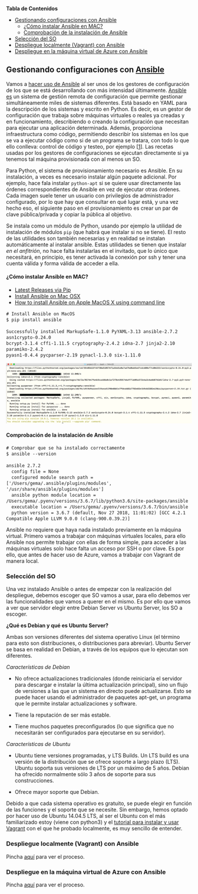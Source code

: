 **Tabla de Contenidos**

- [Gestionando configuraciones con Ansible](#id1)
  - [¿Cómo instalar Ansible en MAC?](#id2)
  - [Comprobación de la instalación de Ansible](#id3)
- [Selección del SO](#id4)
- [Despliegue localmente (Vagrant) con Ansible](https://github.com/Gecofer/proyecto-CC/tree/master/provision/vagrant-ubuntu)
- [Despliegue en la máquina virtual de Azure con Ansible](https://github.com/Gecofer/proyecto-CC/tree/master/provision/Azure)

## Gestionando configuraciones con [Ansible](https://www.youtube.com/watch?v=gFd9aj78_SM) <a name="id1"></a>

Vamos a [hacer uso de Ansible](https://semaphoreci.com/community/tutorials/introduction-to-ansible) al ser unos de los gestores de configuración de los que se está desarrollando con más intensidad últimamente. [Ansible es](https://en.wikipedia.org/wiki/Ansible_%28software%29) un sistema de gestión remota de configuración que permite gestionar simultáneamente miles de sistemas diferentes. Está basado en YAML para la descripción de los sistemas y escrito en Python. Es decir, es un gestor de configuración que trabaja sobre máquinas virtuales o reales ya creadas y en funcionamiento, describiendo o creando la configuración que necesitan para ejecutar una aplicación determinada. Además, proporciona infraestructura como código, permitiendo describir los sistemas en los que se va a ejecutar código como si de un programa se tratara, con todo lo que ello conlleva: control de código y testeo, por ejemplo [[1][1]]. Las recetas usadas por los gestores de configuraciones se ejecutan directamente si ya tenemos tal máquina provisionada con al menos un SO.

Para Python, el sistema de provisionamiento necesario es Ansible. En su instalación, a veces es necesario instalar algún paquete adicional. Por ejemplo, hace fala instalar `python-apt` si se quiere usar directamente las órdenes correspondientes de Ansible en vez de ejecutar otras órdenes. Cada imagen suele tener un usuario con privilegios de administrador configurado, por lo que hay que consultar en qué lugar está, y una vez hecho eso, el siguiente paso en el provisionamiento es crear un par de clave pública/privada y copiar la pública al objetivo.

Se instala como un módulo de Python, usando por ejemplo la utilidad de
instalación de módulos `pip` (que habrá que instalar si no se tiene). El resto de las utilidades son también necesarias y en realidad se instalan automáticamente al instalar ansible. Estas utilidades se tienen que instalar *en el anfitrión*, no hace falta instalarlas en el invitado, que lo único que necesitará, en principio, es tener activada la conexión por ssh y tener una cuenta válida y forma válida de acceder a ella.

#### ¿Cómo instalar Ansible en MAC? <a name="id2"></a>

- [Latest Releases via Pip](https://docs.ansible.com/ansible/2.7/installation_guide/intro_installation.html#latest-releases-via-pip)
- [Install Ansible on Mac OSX](https://hvops.com/articles/ansible-mac-osx/)
- [How to install Ansible on Apple MacOS X using command line](https://www.cyberciti.biz/faq/how-to-install-ansible-on-apple-macos-x-using-command-line/)

~~~
# Install Ansible on MacOS
$ pip install ansible

Successfully installed MarkupSafe-1.1.0 PyYAML-3.13 ansible-2.7.2 asn1crypto-0.24.0
bcrypt-3.1.4 cffi-1.11.5 cryptography-2.4.2 idna-2.7 jinja2-2.10 paramiko-2.4.2
pyasn1-0.4.4 pycparser-2.19 pynacl-1.3.0 six-1.11.0
~~~

![](../docs/images/ansible0.png)

#### Comprobación de la instalación de Ansible <a name="id3"></a>

~~~
# Comprobar que se ha instalado correctamente
$ ansible --version

ansible 2.7.2
  config file = None
  configured module search path = ['/Users/gema/.ansible/plugins/modules', '/usr/share/ansible/plugins/modules']
  ansible python module location = /Users/gema/.pyenv/versions/3.6.7/lib/python3.6/site-packages/ansible
  executable location = /Users/gema/.pyenv/versions/3.6.7/bin/ansible
  python version = 3.6.7 (default, Nov 27 2018, 11:01:02) [GCC 4.2.1 Compatible Apple LLVM 9.0.0 (clang-900.0.39.2)]
~~~

Ansible no requiere que haya nada instalado previamente en la máquina virtual. Primero vamos a trabajar con máquinas virtuales locales, para ello Ansible nos permite trabajar con ellas de forma simple, para acceder a las máquinas virtuales solo hace falta un acceso por SSH o por clave. Es por ello, que antes de hacer uso de Azure, vamos a trabajar con Vagrant de manera local.


### Selección del SO <a name="id4"></a>

Una vez instalado Ansible o antes de empezar con la realización del despliegue, debemos escoger que SO vamos a usar, para ello debemos ver las funcionalidades que vamos a querer en el mismo. Es por ello que vamos a ver que servidor elegir entre Debian Server vs Ubuntu Server, los SO a escoger.

**¿Qué es Debian y qué es Ubuntu Server?**

Ambas son versiones diferentes del sistema operativo Linux (el término para esto son distribuciones, o distribuciones para abreviar). Ubuntu Server se basa en realidad en Debian, a través de los equipos que lo ejecutan son diferentes.

_Características de Debian_

- No ofrece actualizaciones tradicionales (donde reiniciaría el servidor para descargar e instalar la última actualización principal), sino un flujo de versiones a las que un sistema en directo puede actualizarse. Esto se puede hacer usando el administrador de paquetes apt-get, un programa que le permite instalar actualizaciones y software.

- Tiene la reputación de ser más estable.

- Tiene muchos paquetes preconfigurados (lo que significa que no necesitarán ser configurados para ejecutarse en su servidor).

_Características de Ubuntu_

- Ubuntu tiene versiones programadas, y LTS Builds. Un LTS build es una versión de la distribución que se ofrece soporte a largo plazo (LTS). Ubuntu soporta sus versiones de LTS por un máximo de 5 años. Debian ha ofrecido normalmente sólo 3 años de soporte para sus construcciones.

- Ofrece mayor soporte que Debian.

Debido a que cada sistema operativo es gratuito, se puede elegir en función de las funciones y el soporte que se necesite. Sin embargo, hemos optado por hacer uso de Ubuntu 14.04.5 LTS, al ser el Ubuntu con el más familiarizado estoy (viene con python3) y el [tutorial para instalar y usar Vagrant](https://fortinux.gitbooks.io/humble_tips/content/capitulo_1_usando_aplicaciones_en_linux/tutorial_instalar_vagrant_para_usar_ambientes_virtuales_en_gnulinux.html) con el que he probado localmente, es muy sencillo de entender.


### Despliegue localmente (Vagrant) con Ansible

Pincha [aquí](https://github.com/Gecofer/proyecto-CC/tree/master/provision/vagrant-ubuntu) para ver el proceso.


### Despliegue en la máquina virtual de Azure con Ansible

Pincha [aquí](https://github.com/Gecofer/proyecto-CC/tree/master/provision/Azure) para ver el proceso.



[1]: https://jj.github.io/CC/documentos/temas/Provision
[2]: http://www.servidorinfo.info/que-servidor-os-elegir-en-2018-debian-server-vs-ubuntu-server/
